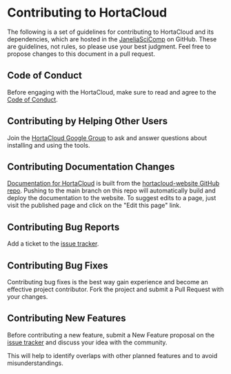 # Contributing to HortaCloud

The following is a set of guidelines for contributing to HortaCloud and its dependencies, which are hosted in the [JaneliaSciComp](https://github.com/JaneliaSciComp) on GitHub. These are guidelines, not rules, so please use your best judgment. Feel free to propose changes to this document in a pull request. 

## Code of Conduct

Before engaging with the HortaCloud, make sure to read and agree to the [Code of Conduct](CODE_OF_CONDUCT.md).

## Contributing by Helping Other Users

Join the [HortaCloud Google Group](https://groups.google.com/g/hortacloud-support) to ask and answer questions about installing and using the tools.

## Contributing Documentation Changes

[Documentation for HortaCloud](https://hortacloud.janelia.org/docs/) is built from the [hortacloud-website GitHub repo](https://github.com/JaneliaSciComp/hortacloud-website/tree/main/content/docs). 
Pushing to the main branch on this repo will automatically build and deploy the documentation to the website.
To suggest edits to a page, just visit the published page and click on the "Edit this page" link. 

## Contributing Bug Reports

Add a ticket to the [issue tracker](https://github.com/JaneliaSciComp/hortacloud/issues).

## Contributing Bug Fixes

Contributing bug fixes is the best way gain experience and become an effective project contributor. Fork the project and submit a Pull Request with your changes.

## Contributing New Features

Before contributing a new feature, submit a New Feature proposal on the [issue tracker](https://github.com/JaneliaSciComp/hortacloud/issues) and discuss your idea with the community.

This will help to identify overlaps with other planned features and to avoid misunderstandings.

